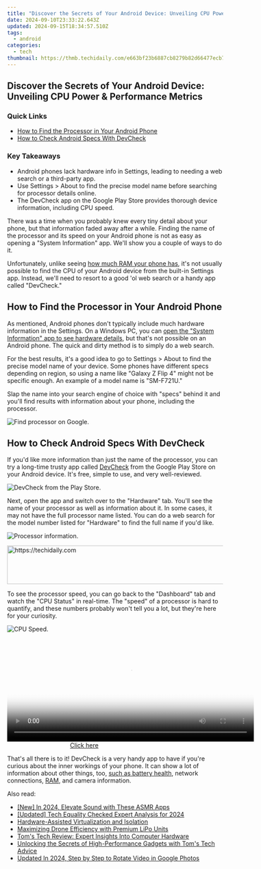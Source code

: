 ```yaml
---
title: "Discover the Secrets of Your Android Device: Unveiling CPU Power & Performance Metrics"
date: 2024-09-10T23:33:22.643Z
updated: 2024-09-15T18:34:57.510Z
tags:
  - android
categories:
  - tech
thumbnail: https://thmb.techidaily.com/e663bf23b6887cb8279b82d66477ecb71e4a937f5292de883673cace9e11db92.jpg
---
```


## Discover the Secrets of Your Android Device: Unveiling CPU Power & Performance Metrics

### Quick Links

* [How to Find the Processor in Your Android Phone](https://facebook-clips.techidaily.com/new-in-2024-mastering-facebook-page-visibility-key-techniques/)
* [How to Check Android Specs With DevCheck](https://unlock-android.techidaily.com/in-2024-how-to-enable-usb-debugging-on-a-locked-xiaomi-redmi-a2plus-phone-by-drfone-android/)

### Key Takeaways

* Android phones lack hardware info in Settings, leading to needing a web search or a third-party app.
* Use Settings > About to find the precise model name before searching for processor details online.
* The DevCheck app on the Google Play Store provides thorough device information, including CPU speed.

 There was a time when you probably knew every tiny detail about your phone, but that information faded away after a while. Finding the name of the processor and its speed on your Android phone is not as easy as opening a "System Information" app. We'll show you a couple of ways to do it.

 Unfortunately, unlike seeing [how much RAM your phone has](https://fox-http.techidaily.com/effective-lut-implementation-in-adobe-premiere-for-2024/), it's not usually possible to find the CPU of your Android device from the built-in Settings app. Instead, we'll need to resort to a good 'ol web search or a handy app called "DevCheck."

##  How to Find the Processor in Your Android Phone

 As mentioned, Android phones don't typically include much hardware information in the Settings. On a Windows PC, you can [open the "System Information" app to see hardware details](https://tech-revival.techidaily.com/choosing-the-right-chatgpt-option-web-browser-interface-vs-plugin-based-solutions/), but that's not possible on an Android phone. The quick and dirty method is to simply do a web search.

 For the best results, it's a good idea to go to Settings > About to find the precise model name of your device. Some phones have different specs depending on region, so using a name like "Galaxy Z Flip 4" might not be specific enough. An example of a model name is "SM-F721U."

 Slap the name into your search engine of choice with "specs" behind it and you'll find results with information about your phone, including the processor.

![Find processor on Google.](https://static1.howtogeekimages.com/wordpress/wp-content/uploads/2024/05/2024-05-08_16-51-41.png) 

##  How to Check Android Specs With DevCheck

 If you'd like more information than just the name of the processor, you can try a long-time trusty app called [DevCheck](https://www.anrdoezrs.net/links/3607085/type/dlg/sid/UUhtgUeUpU207674/https://play.google.com/store/apps/details?id=flar2.devcheck&hl=en%5FUS&gl=US) from the Google Play Store on your Android device. It's free, simple to use, and very well-reviewed.

![DevCheck from the Play Store.](https://static1.howtogeekimages.com/wordpress/wp-content/uploads/2024/05/screenshot_20240508-165317.png) 

 Next, open the app and switch over to the "Hardware" tab. You'll see the name of your processor as well as information about it. In some cases, it may not have the full processor name listed. You can do a web search for the model number listed for "Hardware" to find the full name if you'd like.

![Processor information.](https://static1.howtogeekimages.com/wordpress/wp-content/uploads/2024/05/screenshot_20240508-165402.png) 

<!-- affiliate ads begin -->
<a href="https://appsumo.8odi.net/c/5597632/2123732/7443" target="_top" id="2123732">
  <img src="//a.impactradius-go.com/display-ad/7443-2123732" border="0" alt="https://techidaily.com" width="600" height="90"/>
</a>
<img height="0" width="0" src="https://appsumo.8odi.net/i/5597632/2123732/7443" style="position:absolute;visibility:hidden;" border="0" />
<!-- affiliate ads end -->

 To see the processor speed, you can go back to the "Dashboard" tab and watch the "CPU Status" in real-time. The "speed" of a processor is hard to quantify, and these numbers probably won't tell you a lot, but they're here for your curiosity.

![CPU Speed.](https://static1.howtogeekimages.com/wordpress/wp-content/uploads/2024/05/screenshot_20240508-165428.png) 

<!-- affiliate ads begin -->
<span id="1983573">
					<video width="576" height="240" style="cursor:pointer"
           poster="//a.impactradius-go.com/display-clicktoplayimage/1983573.png"
           onclick="if(!this.playClicked){this.play();this.setAttribute('controls',true);this.playClicked=true;}">
	   <source src="//a.impactradius-go.com/display-ad/22993-1983573">
	   <img src="//a.impactradius-go.com/display-clicktoplayimage/1983573.png" style="border: none; height: 100%; width: 100%; object-fit: contain">
	</video>
	<div style="width:360px;text-align:center"><a href="javascript:window.open(decodeURIComponent('https%3A%2F%2Fhomestyler.sjv.io%2Fc%2F5597632%2F1983573%2F22993'), '_blank');void(0);">Click here</a></div>
</span>
<img height="0" width="0" src="https://imp.pxf.io/i/5597632/1983573/22993" style="position:absolute;visibility:hidden;" border="0" />
<!-- affiliate ads end -->

 That's all there is to it! DevCheck is a very handy app to have if you're curious about the inner workings of your phone. It can show a lot of information about other things, too, [such as battery health](https://screen-mirror.techidaily.com/how-to-use-allshare-cast-to-turn-on-screen-mirroring-on-motorola-moto-g14-drfone-by-drfone-android/), network connections, [RAM](https://fox-http.techidaily.com/effective-lut-implementation-in-adobe-premiere-for-2024/), and camera information.

<ins class="adsbygoogle"
     style="display:block"
     data-ad-format="autorelaxed"
     data-ad-client="ca-pub-7571918770474297"
     data-ad-slot="1223367746"></ins>

<ins class="adsbygoogle"
     style="display:block"
     data-ad-client="ca-pub-7571918770474297"
     data-ad-slot="8358498916"
     data-ad-format="auto"
     data-full-width-responsive="true"></ins>

<span class="atpl-alsoreadstyle">Also read:</span>
<div><ul>
<li><a href="https://youtube-web.techidaily.com/n-2024-elevate-sound-with-these-asmr-apps/"><u>[New] In 2024, Elevate Sound with These ASMR Apps</u></a></li>
<li><a href="https://remote-screen-capture.techidaily.com/updated-tech-equality-checked-expert-analysis-for-2024/"><u>[Updated] Tech Equality Checked Expert Analysis for 2024</u></a></li>
<li><a href="https://hardware-help.techidaily.com/hardware-assisted-virtualization-and-isolation/"><u>Hardware-Assisted Virtualization and Isolation</u></a></li>
<li><a href="https://extra-information.techidaily.com/maximizing-drone-efficiency-with-premium-lipo-units/"><u>Maximizing Drone Efficiency with Premium LiPo Units</u></a></li>
<li><a href="https://hardware-help.techidaily.com/toms-tech-review-expert-insights-into-computer-hardware/"><u>Tom's Tech Review: Expert Insights Into Computer Hardware</u></a></li>
<li><a href="https://hardware-help.techidaily.com/unlocking-the-secrets-of-high-performance-gadgets-with-toms-tech-advice/"><u>Unlocking the Secrets of High-Performance Gadgets with Tom's Tech Advice</u></a></li>
<li><a href="https://ai-editing-video.techidaily.com/1713954202470-updated-in-2024-step-by-step-to-rotate-video-in-google-photos/"><u>Updated In 2024, Step by Step to Rotate Video in Google Photos</u></a></li>
</ul></div>

